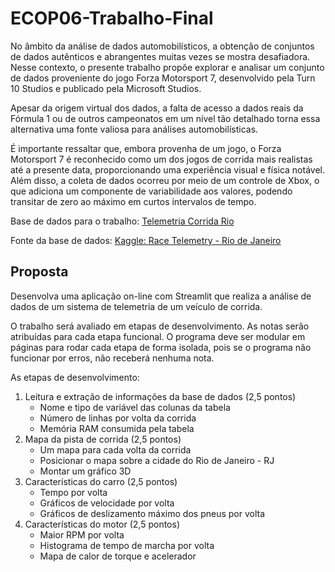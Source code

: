 # ECOP06-Trabalho-Final

No âmbito da análise de dados automobilísticos, a obtenção de conjuntos de dados autênticos e abrangentes muitas vezes se mostra desafiadora. Nesse contexto, o presente trabalho propõe explorar e analisar um conjunto de dados proveniente do jogo Forza Motorsport 7, desenvolvido pela Turn 10 Studios e publicado pela Microsoft Studios. 

Apesar da origem virtual dos dados, a falta de acesso a dados reais da Fórmula 1 ou de outros campeonatos em um nível tão detalhado torna essa alternativa uma fonte valiosa para análises automobilísticas.

É importante ressaltar que, embora provenha de um jogo, o Forza Motorsport 7 é reconhecido como um dos jogos de corrida mais realistas até a presente data, proporcionando uma experiência visual e física notável. Além disso, a coleta de dados ocorreu por meio de um controle de Xbox, o que adiciona um componente de variabilidade aos valores, podendo transitar de zero ao máximo em curtos intervalos de tempo.

Base de dados para o trabalho: [Telemetria Corrida Rio](https://github.com/valerio-unifei/ECOP06-Trabalho-Final/blob/main/dataset/telemetry-rio-5-laps.zip)

Fonte da base de dados: [Kaggle: Race Telemetry - Rio de Janeiro](https://www.kaggle.com/datasets/alexhexan/fm7-rio-de-janeiro-race-telemetry)

## Proposta

Desenvolva uma aplicação on-line com Streamlit que realiza a análise de dados de um sistema de telemetria de um veículo de corrida. 

O trabalho será avaliado em etapas de desenvolvimento. As notas serão atribuídas para cada etapa funcional. O programa deve ser modular em páginas para rodar cada etapa de forma isolada, pois se o programa não funcionar por erros, não receberá nenhuma nota.

As etapas de desenvolvimento:
1. Leitura e extração de informações da base de dados (2,5 pontos)
    - Nome e tipo de variável das colunas da tabela
    - Número de linhas por volta da corrida
    - Memória RAM consumida pela tabela
2. Mapa da pista de corrida (2,5 pontos)
    - Um mapa para cada volta da corrida
    - Posicionar o mapa sobre a cidade do Rio de Janeiro - RJ
    - Montar um gráfico 3D
3. Características do carro (2,5 pontos)
    - Tempo por volta
    - Gráficos de velocidade por volta
    - Gráficos de deslizamento máximo dos pneus por volta
4. Características do motor  (2,5 pontos)
    - Maior RPM por volta
    - Histograma de tempo de marcha por volta
    - Mapa de calor de torque e acelerador